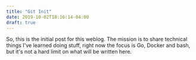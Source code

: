```yaml
---
title: "Git Init"
date: 2019-10-02T18:16:14-04:00
draft: true
---
```


So, this is the initial post for this weblog. The mission is to share technical
things I've learned doing stuff, right now the focus is Go, Docker and bash, but
it's not a hard limit on what will be written here.
